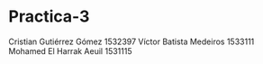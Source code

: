 # Practica-3
Cristian Gutiérrez Gómez 1532397
Víctor Batista Medeiros 1533111
Mohamed El Harrak Aeuil 1531115
